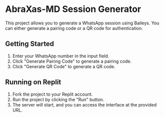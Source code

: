 # AbraXas-MD Session Generator

This project allows you to generate a WhatsApp session using Baileys. You can either generate a pairing code or a QR code for authentication.

## Getting Started

1. Enter your WhatsApp number in the input field.
2. Click "Generate Pairing Code" to generate a pairing code.
3. Click "Generate QR Code" to generate a QR code.

## Running on Replit

1. Fork the project to your Replit account.
2. Run the project by clicking the "Run" button.
3. The server will start, and you can access the interface at the provided URL.
